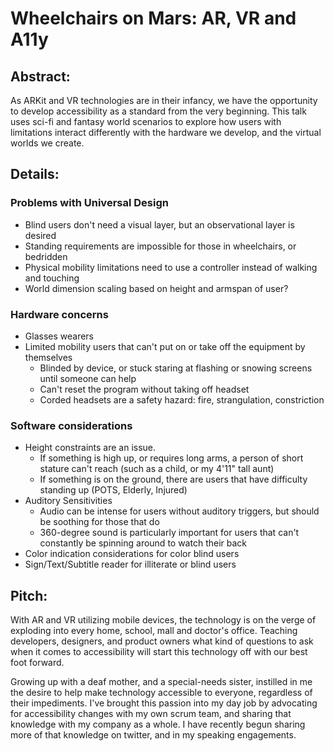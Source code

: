 # Wheelchairs on Mars: AR, VR and A11y

## Abstract:
As ARKit and VR technologies are in their infancy, we have the opportunity to develop accessibility as a standard from the very beginning. This talk uses sci-fi and fantasy world scenarios to explore how users with limitations interact differently with the hardware we develop, and the virtual worlds we create.

## Details:

### Problems with Universal Design
* Blind users don't need a visual layer, but an observational layer is desired
* Standing requirements are impossible for those in wheelchairs, or bedridden
* Physical mobility limitations need to use a controller instead of walking and touching
* World dimension scaling based on height and armspan of user?

### Hardware concerns
* Glasses wearers
* Limited mobility users that can't put on or take off the equipment by themselves
    * Blinded by device, or stuck staring at flashing or snowing screens until someone can help
    * Can't reset the program without taking off headset
    * Corded headsets are a safety hazard: fire, strangulation, constriction

### Software considerations
* Height constraints are an issue. 
   * If something is high up, or requires long arms, a person of short stature can't reach (such as a child, or my 4'11" tall aunt)
   * If something is on the ground, there are users that have difficulty standing up (POTS, Elderly, Injured)
* Auditory Sensitivities
    * Audio can be intense for users without auditory triggers, but should be soothing for those that do
    * 360-degree sound is particularly important for users that can't constantly be spinning around to watch their back
* Color indication considerations for color blind users
* Sign/Text/Subtitle reader for illiterate or blind users

## Pitch:

With AR and VR utilizing mobile devices, the technology is on the verge of exploding into every home, school, mall and doctor's office. Teaching developers, designers, and product owners what kind of questions to ask when it comes to accessibility will start this technology off with our best foot forward. 

Growing up with a deaf mother, and a special-needs sister, instilled in me the desire to help make technology accessible to everyone, regardless of their impediments. I've brought this passion into my day job by advocating for accessibility changes with my own scrum team, and sharing that knowledge with my company as a whole. I have recently begun sharing more of that knowledge on twitter, and in my speaking engagements. 
